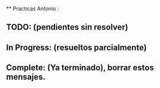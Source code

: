 ** Practicas Antonio : 

## 
## 
## 
## 
##   

## TODO: (pendientes sin resolver)
##
##
## In Progress: (resueltos parcialmente)
##
##
## Complete:  (Ya terminado), borrar estos mensajes.
##
##
